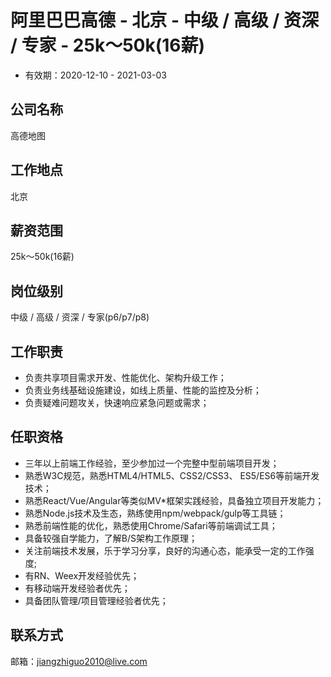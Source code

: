 # 阿里巴巴高德 - 北京 - 中级 / 高级 / 资深 / 专家 - 25k～50k(16薪)
- 有效期：2020-12-10 - 2021-03-03

## 公司名称
高德地图

## 工作地点
北京

## 薪资范围
25k～50k(16薪)

## 岗位级别
中级 / 高级 / 资深 / 专家(p6/p7/p8)


## 工作职责
- 负责共享项目需求开发、性能优化、架构升级工作；
- 负责业务线基础设施建设，如线上质量、性能的监控及分析；
- 负责疑难问题攻关，快速响应紧急问题或需求；

## 任职资格
- 三年以上前端工作经验，至少参加过一个完整中型前端项目开发；
- 熟悉W3C规范，熟悉HTML4/HTML5、CSS2/CSS3、 ES5/ES6等前端开发技术；
- 熟悉React/Vue/Angular等类似MV*框架实践经验，具备独立项目开发能力；
- 熟悉Node.js技术及生态，熟练使用npm/webpack/gulp等工具链；
- 熟悉前端性能的优化，熟悉使用Chrome/Safari等前端调试工具；
- 具备较强自学能力，了解B/S架构工作原理；
- 关注前端技术发展，乐于学习分享，良好的沟通心态，能承受一定的工作强度;
- 有RN、Weex开发经验优先；
- 有移动端开发经验者优先；
- 具备团队管理/项目管理经验者优先；

## 联系方式
邮箱：jiangzhiguo2010@live.com

